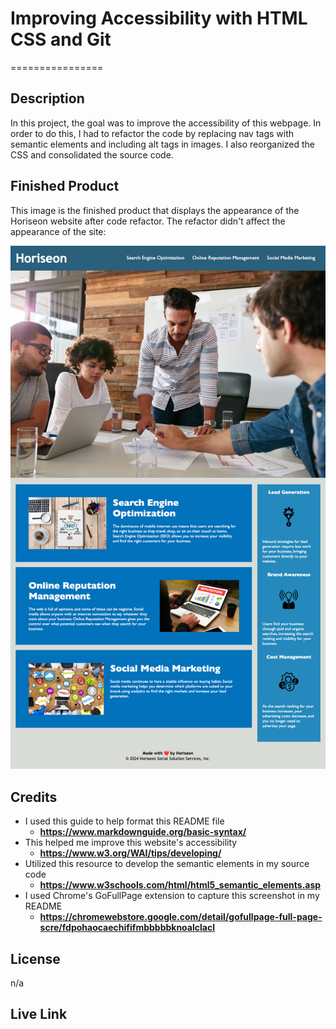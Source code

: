 # Improving Accessibility with HTML CSS and Git
================

## Description

In this project, the goal was to improve the accessibility of this webpage. In order to do this, I had to refactor the code by replacing nav tags with semantic elements and including alt tags in images. I also reorganized the CSS and consolidated the source code.

## Finished Product 

This image is the finished product that displays the appearance of the Horiseon website after code refactor. The refactor didn't affect the appearance of the site:

!["Horiseon"](/assets/images/horiseon-screenshot.png "Horiseon Finished Product")

## Credits

- I used this guide to help format this README file
    - **<https://www.markdownguide.org/basic-syntax/>**
- This helped me improve this website's accessibility
    - **<https://www.w3.org/WAI/tips/developing/>**
- Utilized this resource to develop the semantic elements in my source code
    - **<https://www.w3schools.com/html/html5_semantic_elements.asp>**
- I used Chrome's GoFullPage extension to capture this screenshot in my README
    - **<https://chromewebstore.google.com/detail/gofullpage-full-page-scre/fdpohaocaechififmbbbbbknoalclacl>**

## License

n/a

## Live Link

